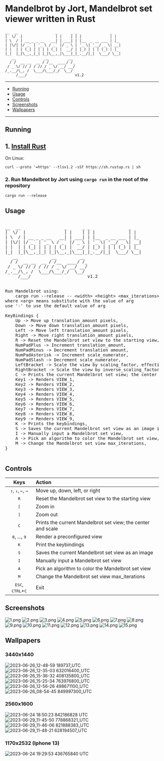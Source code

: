 # Mandelbrot by Jort, Mandelbrot set viewer written in Rust
    __  __                 _      _ _               _   
    |  \/  |               | |    | | |             | |  
    | \  / | __ _ _ __   __| | ___| | |__  _ __ ___ | |_ 
    | |\/| |/ _` | '_ \ / _` |/ _ \ | '_ \| '__/ _ \| __|
    | |  | | (_| | | | | (_| |  __/ | |_) | | | (_) | |_ 
    |_|  |_|\__,_|_| |_|\__,_|\___|_|_.__/|_|  \___/ \__|
       __             __         __ 
      / /  __ __  __ / /__  ____/ /_
     / _ \/ // / / // / _ \/ __/ __/
    /_.__/\_, /  \___/\___/_/  \__/ 
         /___/                      v1.2
         
---
- [Running](#running)
- [Usage](#usage)
- [Controls](#controls)
- [Screenshots](#screenshots)
- [Wallpapers](#wallpapers)
---

## Running
## 1. [Install Rust](https://www.rust-lang.org/tools/install)
On Linux:
```
curl --proto '=https' --tlsv1.2 -sSf https://sh.rustup.rs | sh
```
### 2. Run Mandelbrot by Jort using `cargo run` in the root of the repository
```
cargo run --release
```

## Usage
<pre>
    
__  __                 _      _ _               _   
|  \/  |               | |    | | |             | |  
| \  / | __ _ _ __   __| | ___| | |__  _ __ ___ | |_ 
| |\/| |/ _` | '_ \ / _` |/ _ \ | '_ \| '__/ _ \| __|
| |  | | (_| | | | | (_| |  __/ | |_) | | | (_) | |_ 
|_|  |_|\__,_|_| |_|\__,_|\___|_|_.__/|_|  \___/ \__|
   __             __         __ 
  / /  __ __  __ / /__  ____/ /_
 / _ \/ // / / // / _ \/ __/ __/
/_.__/\_, /  \___/\___/_/  \__/ 
     /___/                      v1.2


Run Mandelbrot using:
	cargo run --release -- &lt;width&gt; &lt;height&gt; &lt;max_iterations&gt; &lt;supersampling_amount&gt; &lt;window_scale&gt;
where &lt;arg&gt; means substitute with the value of arg
use '-' to use the default value of arg

KeyBindings {
    Up -> Move up translation_amount pixels,
    Down -> Move down translation_amount pixels,
    Left -> Move left translation_amount pixels,
    Right -> Move right translation_amount pixels,
    R -> Reset the Mandelbrot set view to the starting view,
    NumPadPlus -> Increment translation_amount,
    NumPadMinus -> Decrement translation amount,
    NumPadAsterisk -> Increment scale_numerator,
    NumPadSlash -> Decrement scale_numerator,
    LeftBracket -> Scale the view by scaling_factor, effectively zooming in,
    RightBracket -> Scale the view by inverse_scaling_factor, effectively zooming out,
    C -> Prints the current Mandelbrot set view; the center and scale,
    Key1 -> Renders VIEW_1,
    Key2 -> Renders VIEW_2,
    Key3 -> Renders VIEW_3,
    Key4 -> Renders VIEW_4,
    Key5 -> Renders VIEW_5,
    Key6 -> Renders VIEW_6,
    Key7 -> Renders VIEW_7,
    Key8 -> Renders VIEW_8,
    Key9 -> Renders VIEW_9,
    K -> Prints the keybindings,
    S -> Saves the current Mandelbrot set view as an image in the saved folder,
    I -> Manually input a Mandelbrot set view,
    A -> Pick an algorithm to color the Mandelbrot set view,
    M -> Change the Mandelbrot set view max_iterations,
}

</pre>
## Controls
Keys | Action
:---:|:------
<kbd>↑</kbd>, <kbd>↓</kbd>, <kbd>←</kbd>, <kbd>→</kbd> | Move up, down, left, or right
<kbd>R</kbd> | Reset the Mandelbrot set view to the starting view
<kbd>[</kbd> | Zoom in
<kbd>]</kbd> | Zoom out
<kbd>C</kbd> | Prints the current Mandelbrot set view; the center and scale
<kbd>0</kbd>, ...,  <kbd>9</kbd> | Render a preconfigured view
<kbd>K</kbd> | Print the keybindings 
<kbd>S</kbd> | Saves the current Mandelbrot set view as an image
<kbd>I</kbd> | Manually input a Mandelbrot set view
<kbd>A</kbd> | Pick an algorithm to color the Mandelbrot set view
<kbd>M</kbd> | Change the Mandelbrot set view max_iterations
<kbd>ESC</kbd>, <kbd>CTRL</kbd>+<kbd>C</kbd> | Exit

## Screenshots
![1.png](images/1.png)
![2.png](images/2.png)
![3.png](images/3.png)
![4.png](images/4.png)
![5.png](images/5.png)
![6.png](images/6.png)
![7.png](images/7.png)
![8.png](images/8.png)
![9.png](images/9.png)
![10.png](images/10.png)
![11.png](images/11.png)
![12.png](images/12.png)
![13.png](images/13.png)
![14.png](images/14.png)
![15.png](images/15.png)

## Wallpapers
### 3440x1440
![2023-06-26_12-48-59 189737_UTC](https://github.com/jortrr/mandelbrot/assets/38651009/d487285e-d233-4374-bb5c-c46d84f0d83f)
![2023-06-26_12-35-03 632016400_UTC](https://github.com/jortrr/mandelbrot/assets/38651009/ccad4f4a-1bc3-455b-98d9-53c5c0f85db3)
![2023-06-26_15-36-32 408135800_UTC](https://github.com/jortrr/mandelbrot/assets/38651009/9baa2097-7cd7-4e53-b799-bfeab95c14dd)
![2023-06-26_15-25-34 763976800_UTC](https://github.com/jortrr/mandelbrot/assets/38651009/49c02944-1d34-493c-a047-6478b4046052)
![2023-06-26_12-56-26 498671100_UTC](https://github.com/jortrr/mandelbrot/assets/38651009/91813670-bcdd-480d-bb28-0fd68f8dad10)
![2023-06-26_08-54-45 849997300_UTC](https://github.com/jortrr/mandelbrot/assets/38651009/0f28dfac-ed62-4096-8c9a-73370a2d69fb)

### 2560x1600
![2023-06-24 18:50:23 842186828 UTC](https://github.com/jortrr/mandelbrot/assets/38651009/03ce23c3-770e-444a-b163-aa247cfeda7c)
![2023-06-29_11-45-50 778868321_UTC](https://github.com/jortrr/mandelbrot/assets/38651009/845cf9cf-3ac5-4df7-8150-abdd227af18a)
![2023-06-29_11-46-06 821888383_UTC](https://github.com/jortrr/mandelbrot/assets/38651009/4f369655-c36d-42e3-8864-0ae3cf998854)
![2023-06-29_11-48-21 628194507_UTC](https://github.com/jortrr/mandelbrot/assets/38651009/57c09c54-5616-487d-a7e8-66e69d8009db)

### 1170x2532 (Iphone 13)
![2023-06-24 19:29:53 436765840 UTC](https://github.com/jortrr/mandelbrot/assets/38651009/9b67dcdb-9dc3-4646-bbb4-96d7dc3ddb8f)
